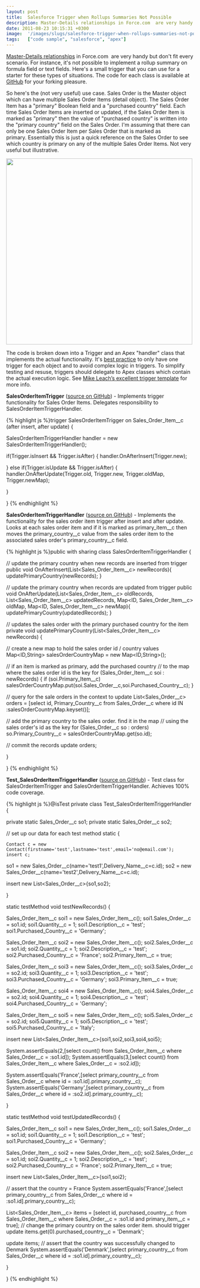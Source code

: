 ```yaml
---
layout: post
title:  Salesforce Trigger when Rollups Summaries Not Possible
description: Master-Details relationships in Force.com  are very handy but dont fit every scenario. For instance, its not possible to implement a rollup summary on formula field or text fields. Heres a small trigger that you can use for a starter for these types of situations. The code for each class is available at GitHub  for your forking pleasure. So heres the (not very useful) use case. Sales Order is the Master object which can have multiple Sales Order Items (detail object). The Sales Order Item has a 
date: 2011-08-23 10:15:31 +0300
image:  '/images/slugs/salesforce-trigger-when-rollups-summaries-not-possible.jpg'
tags:   ["code sample", "salesforce", "apex"]
---
```

<p><a href="http://www.salesforce.com/us/developer/docs/api/Content/relationships_among_objects.htm">Master-Details relationships</a> in Force.com  are very handy but don't fit every scenario. For instance, it's not possible to implement a rollup summary on formula field or text fields. Here's a small trigger that you can use for a starter for these types of situations. The code for each class is available at <a href="https://github.com/jeffdonthemic/Blog-Sample-Code">GitHub</a> for your forking pleasure.</p>
<p>So here's the (not very useful) use case. Sales Order is the Master object which can have multiple Sales Order Items (detail object). The Sales Order Item has a "primary" Boolean field and a "purchased country" field. Each time Sales Order Items are inserted or updated, if the Sales Order Item is marked as "primary" then the value of "purchased country" is written into the "primary country" field on the Sales Order. I'm assuming that there can only be one Sales Order Item per Sales Order that is marked as primary. Essentially this is just a quick reference on the Sales Order to see which country is primary on any of the multiple Sales Order Items. Not very useful but illustrative.</p>
<p><a href="http://res.cloudinary.com/blog-jeffdouglas-com/image/upload/v1400327774/sales-order-item_rpyrx4.png"><img src="http://res.cloudinary.com/blog-jeffdouglas-com/image/upload/v1400327774/sales-order-item_rpyrx4.png" alt="" title="sales-order-item" width="500" class="aligncenter size-full wp-image-4121" /></a></p>
<p>The code is broken down into a Trigger and an Apex "handler" class that implements the actual functionality. It's <a href="/2010/10/21/force-com-programming-best-practices/">best practice</a> to only have one trigger for each object and to avoid complex logic in triggers. To simplify testing and resuse, triggers should delegate to Apex classes which contain the actual execution logic. See <a href="http://www.embracingthecloud.com/2010/07/08/ASimpleTriggerTemplateForSalesforce.aspx">Mike Leach’s excellent trigger template</a> for more info.</p>
<p><strong>SalesOrderItemTrigger</strong> (<a href="https://github.com/jeffdonthemic/Blog-Sample-Code/blob/master/salesforce/src/triggers/SalesOrderItemTrigger.trigger">source on GitHub</a>) - Implements trigger functionality for Sales Order Items. Delegates responsibility to SalesOrderItemTriggerHandler.</p>
{% highlight js %}trigger SalesOrderItemTrigger on Sales_Order_Item__c (after insert, after update) {

 SalesOrderItemTriggerHandler handler = new SalesOrderItemTriggerHandler();
  
 if(Trigger.isInsert && Trigger.isAfter) {
  handler.OnAfterInsert(Trigger.new);
  
 } else if(Trigger.isUpdate && Trigger.isAfter) { 
  handler.OnAfterUpdate(Trigger.old, Trigger.new, Trigger.oldMap, Trigger.newMap);
  
 }

}
{% endhighlight %}
<p><strong>SalesOrderItemTriggerHandler</strong> (<a href="https://github.com/jeffdonthemic/Blog-Sample-Code/blob/master/salesforce/src/classes/SalesOrderItemTriggerHandler.cls">source on GitHub</a>) - Implements the functionality for the sales order item trigger after insert and after update. Looks at each sales order item and if it is marked as primary_item__c then moves the primary_country__c value from the sales order item to the associated sales order's primary_country__c field.</p>
{% highlight js %}public with sharing class SalesOrderItemTriggerHandler {

 // update the primary country when new records are inserted from trigger
 public void OnAfterInsert(List<Sales_Order_Item__c> newRecords){
  updatePrimaryCountry(newRecords); 
 }
 
 // update the primary country when records are updated from trigger 
 public void OnAfterUpdate(List<Sales_Order_Item__c> oldRecords, 
 List<Sales_Order_Item__c> updatedRecords, Map<ID, Sales_Order_Item__c> oldMap, 
 Map<ID, Sales_Order_Item__c> newMap){
  updatePrimaryCountry(updatedRecords); 
 }
 
 // updates the sales order with the primary purchased country for the item
 private void updatePrimaryCountry(List<Sales_Order_Item__c> newRecords) {
  
  // create a new map to hold the sales order id / country values
  Map<ID,String> salesOrderCountryMap = new Map<ID,String>();
  
  // if an item is marked as primary, add the purchased country
  // to the map where the sales order id is the key 
  for (Sales_Order_Item__c soi : newRecords) {
 if (soi.Primary_Item__c)
  salesOrderCountryMap.put(soi.Sales_Order__c,soi.Purchased_Country__c);
  } 
  
  // query for the sale orders in the context to update
  List<Sales_Order__c> orders = [select id, Primary_Country__c from Sales_Order__c 
 where id IN :salesOrderCountryMap.keyset()];
  
  // add the primary country to the sales order. find it in the map
  // using the sales order's id as the key
  for (Sales_Order__c so : orders)
 so.Primary_Country__c = salesOrderCountryMap.get(so.id);
  
  // commit the records 
  update orders;
  
 }

}
{% endhighlight %}
<p><strong>Test_SalesOrderItemTriggerHandler</strong> (<a href="https://github.com/jeffdonthemic/Blog-Sample-Code/blob/master/salesforce/src/classes/Test_SalesOrderItemTriggerHandler.cls">source on GitHub</a>) - Test class for SalesOrderItemTrigger and SalesOrderItemTriggerHandler. Achieves 100% code coverage.</p>
{% highlight js %}@isTest
private class Test_SalesOrderItemTriggerHandler {

 private static Sales_Order__c so1;
 private static Sales_Order__c so2;

 // set up our data for each test method
 static {
 	
 	Contact c = new Contact(firstname='test',lastname='test',email='no@email.com');
 	insert c;
  
  so1 = new Sales_Order__c(name='test1',Delivery_Name__c=c.id);
  so2 = new Sales_Order__c(name='test2',Delivery_Name__c=c.id);
  
  insert new List<Sales_Order__c>{so1,so2};
  
 }

 static testMethod void testNewRecords() {
 
  Sales_Order_Item__c soi1 = new Sales_Order_Item__c();
  soi1.Sales_Order__c = so1.id;
  soi1.Quantity__c = 1;
  soi1.Description__c = 'test';
  soi1.Purchased_Country__c = 'Germany';
 
  Sales_Order_Item__c soi2 = new Sales_Order_Item__c();
  soi2.Sales_Order__c = so1.id;
  soi2.Quantity__c = 1;
  soi2.Description__c = 'test';
  soi2.Purchased_Country__c = 'France';
  soi2.Primary_Item__c = true;
  
  Sales_Order_Item__c soi3 = new Sales_Order_Item__c();
  soi3.Sales_Order__c = so2.id;
  soi3.Quantity__c = 1;
  soi3.Description__c = 'test';
  soi3.Purchased_Country__c = 'Germany';
  soi3.Primary_Item__c = true;
 
  Sales_Order_Item__c soi4 = new Sales_Order_Item__c();
  soi4.Sales_Order__c = so2.id;
  soi4.Quantity__c = 1;
  soi4.Description__c = 'test';
  soi4.Purchased_Country__c = 'Germany';
  
  Sales_Order_Item__c soi5 = new Sales_Order_Item__c();
  soi5.Sales_Order__c = so2.id;
  soi5.Quantity__c = 1;
  soi5.Description__c = 'test';
  soi5.Purchased_Country__c = 'Italy';
  
  insert new List<Sales_Order_Item__c>{soi1,soi2,soi3,soi4,soi5}; 
 
  System.assertEquals(2,[select count() from Sales_Order_Item__c where Sales_Order__c = :so1.id]);
  System.assertEquals(3,[select count() from Sales_Order_Item__c where Sales_Order__c = :so2.id]); 
  
  System.assertEquals('France',[select primary_country__c from Sales_Order__c where id = :so1.id].primary_country__c);
  System.assertEquals('Germany',[select primary_country__c from Sales_Order__c where id = :so2.id].primary_country__c);
 
 }
 
 static testMethod void testUpdatedRecords() {
  
  Sales_Order_Item__c soi1 = new Sales_Order_Item__c();
  soi1.Sales_Order__c = so1.id;
  soi1.Quantity__c = 1;
  soi1.Description__c = 'test';
  soi1.Purchased_Country__c = 'Germany';
 
  Sales_Order_Item__c soi2 = new Sales_Order_Item__c();
  soi2.Sales_Order__c = so1.id;
  soi2.Quantity__c = 1;
  soi2.Description__c = 'test';
  soi2.Purchased_Country__c = 'France';
  soi2.Primary_Item__c = true;
  
  insert new List<Sales_Order_Item__c>{soi1,soi2}; 
  
  // assert that the country = France
  System.assertEquals('France',[select primary_country__c from Sales_Order__c where id = :so1.id].primary_country__c);
  
  List<Sales_Order_Item__c> items = [select id, purchased_country__c from Sales_Order_Item__c 
 where Sales_Order__c = :so1.id and primary_item__c = true];
  // change the primary country on the sales order item. should trigger update
  items.get(0).purchased_country__c = 'Denmark';
  
  update items;
  // assert that the country was successfully changed to Denmark
  System.assertEquals('Denmark',[select primary_country__c from Sales_Order__c where id = :so1.id].primary_country__c);
 
 }
 
}
{% endhighlight %}

